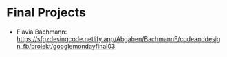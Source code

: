 # Final Projects

* Flavia Bachmann: https://sfgzdesingcode.netlify.app/Abgaben/BachmannF/codeanddesign_fb/projekt/googlemondayfinal03





